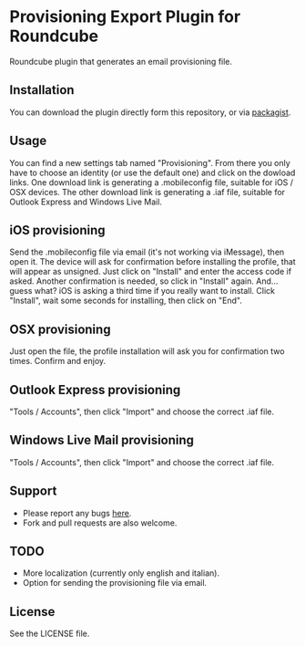 Provisioning Export Plugin for Roundcube
========================================

Roundcube plugin that generates an email provisioning file.

## Installation
You can download the plugin directly form this repository, or via [packagist](https://packagist.org/packages/paspo/export_provisioning).

## Usage
You can find a new settings tab named "Provisioning". From there you only have to choose an identity (or use the default one) and click on the dowload links.
One download link is generating a .mobileconfig file, suitable for iOS / OSX devices.
The other download link is generating a .iaf file, suitable for Outlook Express and Windows Live Mail.

## iOS provisioning
Send the .mobileconfig file via email (it's not working via iMessage), then open it. The device will ask for confirmation before installing the profile, that will appear as unsigned. Just click on "Install" and enter the access code if asked. Another confirmation is needed, so click in "Install" again. And... guess what? iOS is asking a third time if you really want to install. Click "Install", wait some seconds for installing, then click on "End".

## OSX provisioning
Just open the file, the profile installation will ask you for confirmation two times. Confirm and enjoy.

## Outlook Express provisioning
"Tools / Accounts", then click "Import" and choose the correct .iaf file.

## Windows Live Mail provisioning
"Tools / Accounts", then click "Import" and choose the correct .iaf file.

## Support
- Please report any bugs [here](https://github.com/paspo/roundcube_export_provisioning/issues/).
- Fork and pull requests are also welcome.

## TODO
- More localization (currently only english and italian).
- Option for sending the provisioning file via email.

## License
See the LICENSE file.

